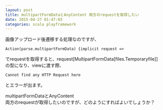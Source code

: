 ```yaml
---
layout: post
title: multipartFormDataとAnyContent 両方のrequestを取得したい
date: 2015-04-27 01:47:03
categories: scala playframework
---
```

<p>画像アップロード後遷移する処理なのですが、</p>

<pre><code>Action(parse.multipartFormData) {implicit request =&gt;
</code></pre>

<p>でrequestを取得すると、request[MultipartFormData[files.Temporaryfile]]<br>
の型になり、viewに渡す際、</p>

<pre><code>Cannot find any HTTP Request here
</code></pre>

<p>とエラーが出ます。</p>

<p>multipartFormDataとAnyContent<br>
両方のrequestが取得したいのですが、どのようにすればよいでしょうか？</p>
